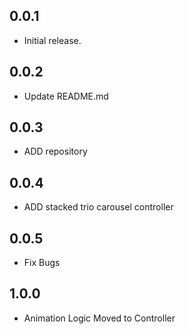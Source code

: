 ## 0.0.1

* Initial release.

## 0.0.2

* Update README.md

## 0.0.3

* ADD repository

## 0.0.4

* ADD stacked trio carousel controller 

## 0.0.5

* Fix Bugs

## 1.0.0

* Animation Logic Moved to Controller